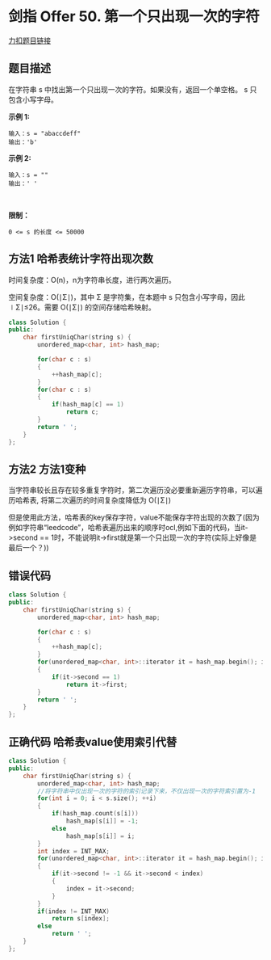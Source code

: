 # 剑指 Offer 50. 第一个只出现一次的字符

[力扣题目链接](https://leetcode-cn.com/problems/di-yi-ge-zhi-chu-xian-yi-ci-de-zi-fu-lcof/)            

## 题目描述  

在字符串 s 中找出第一个只出现一次的字符。如果没有，返回一个单空格。 s 只包含小写字母。

**示例 1:**

    输入：s = "abaccdeff"
    输出：'b'

**示例 2:**

    输入：s = "" 
    输出：' '
 

**限制：**

    0 <= s 的长度 <= 50000



## 方法1 哈希表统计字符出现次数  

时间复杂度：O(n)，n为字符串长度，进行两次遍历。

空间复杂度：O(∣Σ∣)，其中 Σ 是字符集，在本题中 s 只包含小写字母，因此∣Σ∣≤26。需要 O(∣Σ∣) 的空间存储哈希映射。

```cpp
class Solution {
public:
    char firstUniqChar(string s) {
        unordered_map<char, int> hash_map;

        for(char c : s)
        {
            ++hash_map[c];
        }
        for(char c : s)
        {
            if(hash_map[c] == 1)
                return c;
        }
        return ' ';     
    }
};
```  

## 方法2 方法1变种  

当字符串较长且存在较多重复字符时，第二次遍历没必要重新遍历字符串，可以遍历哈希表, 将第二次遍历的时间复杂度降低为 O(∣Σ∣)  

但是使用此方法，哈希表的key保存字符，value不能保存字符出现的次数了(因为例如字符串“leedcode”，哈希表遍历出来的顺序时ocl,例如下面的代码，当it->second == 1时，不能说明it->first就是第一个只出现一次的字符(实际上好像是最后一个？))

## 错误代码
```cpp
class Solution {
public:
    char firstUniqChar(string s) {
        unordered_map<char, int> hash_map;

        for(char c : s)
        {
            ++hash_map[c];
        }
        for(unordered_map<char, int>::iterator it = hash_map.begin(); it != hash_map.end(); it++)
        {
            if(it->second == 1)
                return it->first;
        }
        return ' ';     
    }
};
```

## 正确代码 哈希表value使用索引代替  

```cpp
class Solution {
public:
    char firstUniqChar(string s) {
        unordered_map<char, int> hash_map;
        //将字符串中仅出现一次的字符的索引记录下来，不仅出现一次的字符索引置为-1
        for(int i = 0; i < s.size(); ++i)
        {
            if(hash_map.count(s[i]))
                hash_map[s[i]] = -1;
            else
                hash_map[s[i]] = i;
        }
        int index = INT_MAX;
        for(unordered_map<char, int>::iterator it = hash_map.begin(); it != hash_map.end(); it++)
        {
            if(it->second != -1 && it->second < index)
            {
                index = it->second;
            }
        }
        if(index != INT_MAX)
            return s[index];  
        else 
            return ' ';   
    }
};
```